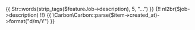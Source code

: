 {{ Str::words(strip_tags($featureJob->description), 5, "...") }}
{!! nl2br($job->description) !!}
{{ \Carbon\Carbon::parse($item->created_at)->format("d/m/Y") }}

